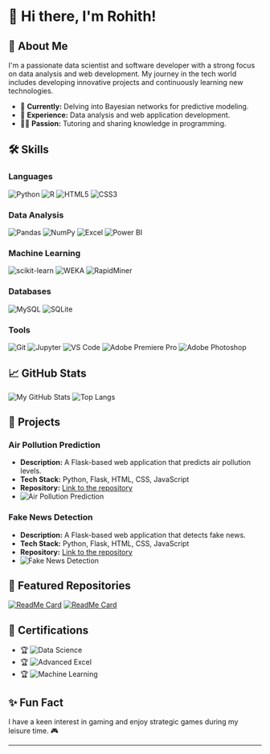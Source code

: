 # 👋 Hi there, I'm Rohith!

## 🚀 About Me
I'm a passionate data scientist and software developer with a strong focus on data analysis and web development. My journey in the tech world includes developing innovative projects and continuously learning new technologies.

- 🌱 **Currently:** Delving into Bayesian networks for predictive modeling.
- 💼 **Experience:** Data analysis and web application development.
- 🧑‍🏫 **Passion:** Tutoring and sharing knowledge in programming.

## 🛠️ Skills

### Languages
![Python](https://img.shields.io/badge/Python-3776AB?style=for-the-badge&logo=python&logoColor=white)
![R](https://img.shields.io/badge/R-276DC3?style=for-the-badge&logo=r&logoColor=white)
![HTML5](https://img.shields.io/badge/HTML5-E34F26?style=for-the-badge&logo=html5&logoColor=white)
![CSS3](https://img.shields.io/badge/CSS3-1572B6?style=for-the-badge&logo=css3&logoColor=white)

### Data Analysis
![Pandas](https://img.shields.io/badge/Pandas-150458?style=for-the-badge&logo=pandas&logoColor=white)
![NumPy](https://img.shields.io/badge/NumPy-013243?style=for-the-badge&logo=numpy&logoColor=white)
![Excel](https://img.shields.io/badge/Microsoft_Excel-217346?style=for-the-badge&logo=microsoft-excel&logoColor=white)
![Power BI](https://img.shields.io/badge/Power_BI-F2C811?style=for-the-badge&logo=power-bi&logoColor=black)

### Machine Learning
![scikit-learn](https://img.shields.io/badge/scikit--learn-F7931E?style=for-the-badge&logo=scikit-learn&logoColor=white)
![WEKA](https://img.shields.io/badge/WEKA-007396?style=for-the-badge&logoColor=white)
![RapidMiner](https://img.shields.io/badge/RapidMiner-FF6F00?style=for-the-badge&logoColor=white)

### Databases
![MySQL](https://img.shields.io/badge/MySQL-4479A1?style=for-the-badge&logo=mysql&logoColor=white)
![SQLite](https://img.shields.io/badge/SQLite-003B57?style=for-the-badge&logo=sqlite&logoColor=white)

### Tools
![Git](https://img.shields.io/badge/Git-F05032?style=for-the-badge&logo=git&logoColor=white)
![Jupyter](https://img.shields.io/badge/Jupyter-F37626?style=for-the-badge&logo=jupyter&logoColor=white)
![VS Code](https://img.shields.io/badge/VS_Code-0078D4?style=for-the-badge&logo=visual-studio-code&logoColor=white)
![Adobe Premiere Pro](https://img.shields.io/badge/Adobe_Premiere_Pro-9999FF?style=for-the-badge&logo=adobe-premiere-pro&logoColor=white)
![Adobe Photoshop](https://img.shields.io/badge/Adobe_Photoshop-31A8FF?style=for-the-badge&logo=adobe-photoshop&logoColor=white)

## 📈 GitHub Stats
![My GitHub Stats](https://github-readme-stats.vercel.app/api?username=code-by-rohith&show_icons=true&theme=radical&count_private=true&hide=prs)
![Top Langs](https://github-readme-stats.vercel.app/api/top-langs/?username=code-by-rohith&layout=compact&theme=radical)


## 🔗 Projects
### Air Pollution Prediction
- **Description:** A Flask-based web application that predicts air pollution levels.
- **Tech Stack:** Python, Flask, HTML, CSS, JavaScript
- **Repository:** [Link to the repository](https://github.com/code-by-rohith/AirPollutionPrediction-Using-MachineLearning)
- ![Air Pollution Prediction](https://img.shields.io/badge/Project_Air_Pollution_Prediction-009688?style=for-the-badge&logo=flask&logoColor=white)

### Fake News Detection
- **Description:** A Flask-based web application that detects fake news.
- **Tech Stack:** Python, Flask, HTML, CSS, JavaScript
- **Repository:** [Link to the repository](https://github.com/code-by-rohith/Fake-News-Detection)
- ![Fake News Detection](https://img.shields.io/badge/Project_Fake_News_Detection-FF5722?style=for-the-badge&logo=flask&logoColor=white)

## 🌟 Featured Repositories
[![ReadMe Card](https://github-readme-stats.vercel.app/api/pin/?username=code-by-rohith&repo=Basic-BlockChain&theme=radical)](https://github.com/code-by-rohith/Basic-BlockChain)
[![ReadMe Card](https://github-readme-stats.vercel.app/api/pin/?username=code-by-rohith&repo=CommunityForum-Using-MERN&theme=radical)](https://github.com/code-by-rohith/CommunityForum-Using-MERN)

## 📄 Certifications
- 🏆 ![Data Science](https://img.shields.io/badge/Data_Science_Specialization-blue?style=for-the-badge&logo=certification&logoColor=white)
- 🏆 ![Advanced Excel](https://img.shields.io/badge/Advanced_Excel-green?style=for-the-badge&logo=certification&logoColor=white)
- 🏆 ![Machine Learning](https://img.shields.io/badge/Machine_Learning-orange?style=for-the-badge&logo=certification&logoColor=white)

## ✨ Fun Fact
I have a keen interest in gaming and enjoy strategic games during my leisure time. 🎮

---


